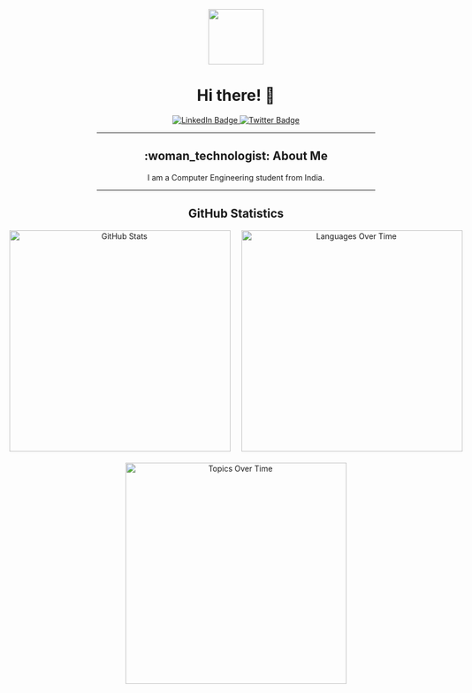 <div align="center">
  <img src="https://media.giphy.com/media/M9gbBd9nbDrOTu1Mqx/giphy.gif" width="100"/>
  <h1>Hi there! 👋</h1>
</div>

<div align="center">
  <a href="http://www.linkedin.com/in/isha-bule-23a51820b">
    <img src="https://img.shields.io/badge/LinkedIn-blue?style=for-the-badge&logo=linkedin&logoColor=white" alt="LinkedIn Badge"/>
  </a>
  <a href="https://twitter.com/BuleIsha?t=6yVoEI64la2S8_qlZa2mSg&s=08">
    <img src="https://img.shields.io/badge/Twitter-green?style=for-the-badge&logo=twitter&logoColor=white" alt="Twitter Badge"/>
  </a>
</div>

<hr>

<div align="center">
  <h2>:woman_technologist: About Me</h2>
  <p>I am a Computer Engineering student from India.</p>
</div>

<hr>

<div align="center">
  <h2>GitHub Statistics</h2>
  <div style="display: flex; justify-content: center;">
    <div style="margin: 0 10px;">
      <a href="https://stats.quine.sh/isha-73/github?theme=dark">
        <img src="https://stats.quine.sh/isha-73/github?theme=dark" alt="GitHub Stats" width="400" />
      </a>
    </div>
    <div style="margin: 0 10px;">
      <a href="https://stats.quine.sh/isha-73/languages-over-time?theme=dark">
        <img src="https://stats.quine.sh/isha-73/languages-over-time?theme=dark" alt="Languages Over Time" width="400" />
      </a>
    </div>
  </div>
  <div align="center" style="margin-top: 20px;">
    <a href="https://stats.quine.sh/isha-73/topics-over-time?theme=dark">
      <img src="https://stats.quine.sh/isha-73/topics-over-time?theme=dark" alt="Topics Over Time" width="400" />
    </a>
  </div>
</div>
